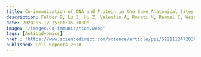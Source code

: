 ```yaml
---
title: Co-immunization of DNA and Protein in the Same Anatomical Sites Induces Superior Protective Immune Responses against SHIV Challenge
description: Felber B, Lu Z, Hu Z, Valentin A, Rosati M, Remmel C, Weiner J, Carpenter M, Faircloth K, Stanfield-Oakley S, Williams W, Shen X, Tomaras G, LaBranche C, Montefiori D, Trinh H, Rao M, Alam M, Vandergrift N, O Saunders K, Wang Y, Rountree W, Das J*, Alter G, Reed S, Aye P, Schiro F, Pahar B, Dufour J, Veazey R, Marx P, Venzon D, Shaw G, Ferrari G, Ackerman M, Haynes B, Pavlakis G
date: 2020-05-12 15:01:35 +0300
image: '/images/Co-immunization.webp'
tags: [Antibodyomics]
href : 'https://www.sciencedirect.com/science/article/pii/S2211124720305775?via%3Dihub'
published: Cell Reports 2020
---
```

